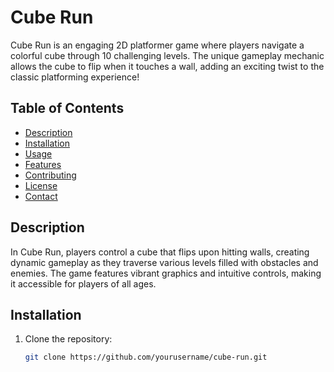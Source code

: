 # Cube Run

Cube Run is an engaging 2D platformer game where players navigate a colorful cube through 10 challenging levels. The unique gameplay mechanic allows the cube to flip when it touches a wall, adding an exciting twist to the classic platforming experience!

## Table of Contents

- [Description](#description)
- [Installation](#installation)
- [Usage](#usage)
- [Features](#features)
- [Contributing](#contributing)
- [License](#license)
- [Contact](#contact)

## Description

In Cube Run, players control a cube that flips upon hitting walls, creating dynamic gameplay as they traverse various levels filled with obstacles and enemies. The game features vibrant graphics and intuitive controls, making it accessible for players of all ages.

## Installation

1. Clone the repository:
   ```bash
   git clone https://github.com/yourusername/cube-run.git
